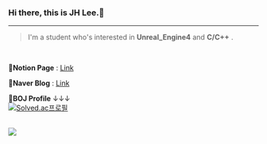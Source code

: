 ### Hi there, this is JH Lee.👋 

---
> I'm a student who's interested in  **Unreal_Engine4**  and   **C/C++** .
<br>


 🍩**Notion Page** : [Link](https://oriburger.notion.site/Study-Note-3b5b604dd6b74c8bbad2b17a9cab2928)<br>

 🥩**Naver Blog** : [Link](https://blog.naver.com/uss425)<br>

 🧀**BOJ Profile**   ↓↓↓  <br>
[![Solved.ac프로필](http://mazassumnida.wtf/api/generate_badge?boj=uss425)](https://solved.ac/uss425)

<br>
<a href="https://hits.seeyoufarm.com"><img src="https://hits.seeyoufarm.com/api/count/incr/badge.svg?url=https%3A%2F%2Fgithub.com%2FOriburger&count_bg=%233DC896&title_bg=%23555555&icon=&icon_color=%23E7E7E7&title=hi&edge_flat=false"/></a>
<br><br>
